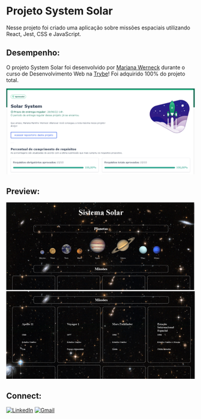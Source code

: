 # Projeto System Solar

Nesse projeto foi criado uma aplicação sobre missões espaciais utilizando React, Jest, CSS e JavaScript.

## Desempenho:

O projeto System Solar foi desenvolvido por [Mariana Werneck](https://www.linkedin.com/in/marinhomariana8/) durante o curso de Desenvolvimento Web na [Trybe](https://www.betrybe.com/)! Foi adquirido 100% do projeto total.

![Desempenho no Projeto](src/images/systemsolar.PNG)

## Preview:

![Tela System Solar](src/images/systemsolar2.PNG)
![Tela System Solar](src/images/systemsolar3.PNG)

## Connect:

[![LinkedIn](https://img.shields.io/badge/LinkedIn-0077B5?style=for-the-badge&logo=linkedin&logoColor=white)](https://www.linkedin.com/in/marinhomariana8/) [![Gmail](https://img.shields.io/badge/Gmail-D14836?style=for-the-badge&logo=gmail&logoColor=white
)](mailto:marinhomariana8@gmail.com)
